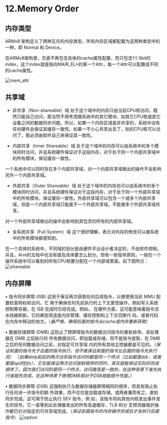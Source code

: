 # 12.Memory Order
## 内存类型
ARMv8 架构定义了两种互斥的内存类型。所有内存区域都配置为这两种类型中的一种，即 Normal 和 Device。

在ARMv8架构里，页表不再包含具体的cache属性配置，而只包含1个3bit的index，这个index就是指向MAIR_EL*的某一个Attr，每一个Attr可以配置成不同的cache属性。

![mem_attr](vx_images/25354197424971.png)
## 共享域
* 非共享（Non-shareable）域
处于这个域中的内存只由当前CPU核访问，既然只能自己访问，那当然不用考虑跟系统中的其它模块，如其它CPU核或其它设备之间的数据同步问题。所以，如果一个内存区域是非共享的，系统中没有任何硬件会保证其缓存一致性。如果一不小心共享出去了，别的CPU核可以访问了，那必须由软件自己来保证其一致性。

* 内部共享（Inner Shareable）域
处于这个域中的内存可以由系统中的多个模块同时访问，并且系统硬件保证对于这段内存，对于处于同一个内部共享域中的所有模块，保证缓存一致性。

一个系统中可以同时存在多个内部共享域，对一个内部共享域做出的操作不会影响另外一个内部共享域。

* 外部共享（Outer Shareable）域
处于这个域中的内存也可以由系统中的多个模块同时访问，并且系统硬件保证对于这段内存，对于处于同一个外部共享域中的所有模块，保证缓存一致性。外部共享域可以包含一个或多个内部共享域，但是一个内部共享域只能属于一个外部共享域，不能被多个外部共享域共享。

对一个外部共享域做出的操作会影响到其包含的所有的内部共享域。

* 全系统共享（Full System）域
这个很好理解，表示对内存的修改可以被系统中的所有模块都感知到。

在一个具体的系统中，不同域的划分是由硬件平台设计者决定的，不由软件控制。并且，Arm的文档中也没有提及具体要怎么划分。但有一些指导原则，一般在一个操作系统中可以看到的所有CPU核要分配在一个内部域里面，如下图所示：
![shareable](vx_images/547866096548728.png)
## 内存屏障
• 指令同步屏障 (ISB) 这用于保证再次获取任何后续指令，以便使用当前 MMU 配置检查特权和访问。它
用于确保任何先前执行的上下文更改操作，例如写入系统控制寄存器，在 ISB 完成时已经完成。例如，
在硬件方面，这可能意味着指令流水线被刷新。它的典型用途是内存管理、缓存控制和上下文切换代
码，或者代码在内存中移动的地方。（*最严格，确保后面的指令从cache或内存重新获取*）

• 数据存储屏障 (DMB) 这防止了跨屏障指令的数据访问指令的重新排序。该处理器在 DMB 之前执行的
所有数据访问，即加载或存储，但不是指令提取，在 DMB 之后的任何数据访问之前，对指定可共享域
内的所有其他主控器都是可见的。（*保证前面的指令先于后面的指令执行，但不能保证前面的指令比后面的指令先执行完*）
（*如果dmb前后的两次访存指令访问的都是同一个终点（比如都是ddr，或者都是spi的fifo），它在能保证两次访问放射顺序的同时，其实就能保证实际的完成顺序了。因为我们访问的是同一个终点，访问路径是一致的，在这种背景下谁先执行谁就先完成。在这种场景下使用DMB相对于DSB就能提升性能。*）

• 数据同步屏障 (DSB) 这强制执行与数据存储器屏障相同的顺序，但具有阻止执行任何进一步指令的额
外效果，而不仅仅是加载或存储，或两者兼而有之，直到同步完成。这可用于防止执行 SEV 指令，例
如，该指令将向其他内核发出事件发生的信号。它一直等到此处理器发出的所有高速缓存、TLB 和分
支预测器维护操作都已针对指定的可共享域完成。（*保证前面指令的内存操作完成后才会执行后面指令*）
![option](vx_images/264152386055371.png)
